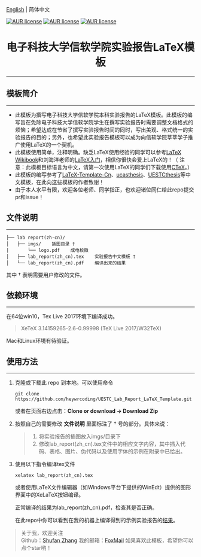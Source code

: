 [English](./README.md) | 简体中文

[![AUR license](https://img.shields.io/dub/l/vibe-d.svg)](https://github.com/heywrcoding/UESTC_Lab_Report_LaTeX_Template)
[![AUR license](https://img.shields.io/badge/platform-win--64%20%7C%20ctex-lightgrey.svg)](https://github.com/heywrcoding/UESTC_Lab_Report_LaTeX_Template)
[![AUR license](https://img.shields.io/badge/version-v0.1-brightgreen.svg)](https://github.com/heywrcoding/UESTC_Lab_Report_LaTeX_Template)

<h1 align="center">电子科技大学信软学院实验报告LaTeX模板</h1>


---
## 模板简介
-------------

* 此模板为撰写电子科技大学信软学院本科实验报告的LaTeX模板。此模板的编写旨在免除电子科技大学信软学院学生在撰写实验报告时需要调整文档格式的烦恼；希望达成在节省了撰写实验报告时间的同时，写出美观、格式统一的实验报告的目的；另外，也希望此实验报告模板可以成为向信软学院莘莘学子推广使用LaTeX的一个契机。
* 此模板使用简单，注释明确。缺乏LaTeX使用经验的同学可以参考[LaTeX Wikibook](https://en.wikibooks.org/wiki/LaTeX)和刘海洋老师的[LaTeX入门](https://bbs.pku.edu.cn/attach/e7/f2/e7f2bb698b9c3672/tex_intro_talk.pdf)，相信你很快会爱上LaTeX的！（ 注意：此模板目标语言为中文，请第一次使用LaTeX的同学们下载使用[CTeX](http://www.ctex.org/HomePage)。）
* 此模板的编写参考了[LaTeX-Template-Cn](https://github.com/DeathKing/LaTeX-Template-Cn)、[ucasthesis](https://github.com/mohuangrui/ucasthesis)、[UESTCthesis](https://github.com/shifujun/UESTCthesis)等中文模板，在此向这些模板的作者致谢！
* 由于本人水平有限，欢迎各位老师、同学指正，也欢迎诸位同仁给此repo提交pr和issue！


## 文件说明
-------------

    ├── lab report(zh-cn)/    
    │   ├── imgs/    插图目录 †
    |       └── logo.pdf    成电校徽
    │   ├── lab_report(zh_cn).tex    实验报告中文模板 †
    │   └── lab_report(zh_cn).pdf    编译出来的结果

其中 † 表明需要用户修改的文件。

## 依赖环境
-------------

在64位win10，Tex Live 2017环境下编译成功。

> XeTeX 3.14159265-2.6-0.99998 (TeX Live 2017/W32TeX)  

Mac和Linux环境有待验证。

## 使用方法
-------------

1.  克隆或下载此 repo 到本地。可以使用命令

        git clone https://github.com/heywrcoding/UESTC_Lab_Report_LaTeX_Template.git
        
    或者在页面右边点击：**Clone or download -> Download Zip**

2.  按照自己的需要修改 **文件说明** 里面标注了 † 号的部分。具体来说：
    > 1. 将实验报告的插图放入imgs/目录下
    > 2. 修改lab_report(zh_cn).tex文件中的相应文字内容，其中插入代码、表格、图片、伪代码以及使用字体的示例在附录中已给出。

3.  使用以下指令编译tex文件

        xelatex lab_report(zh_cn).tex
    
    或者使用LaTeX文件编辑器（如Windows平台下提供的WinEdt）提供的图形界面中的XeLaTeX按钮编译。
    
    正常编译的结果为lab_report(zh_cn).pdf，检查其是否正确。
    
    在此repo中你可以看到在我的机器上编译得到的示例实验报告的[结果](https://github.com/heywrcoding/UESTC_Lab_Report_LaTeX_Template/blob/master/lab%20report(zh-cn)/lab_report(zh_cn).pdf)。



    
> 关于我，欢迎关注  
> Github：[Shufan Zhang](https://github.com/heywrcoding)
> 我的邮箱：[FoxMail](mailto:shufan_zhang@foxmail.com)
> 如果喜欢此模板，希望你可以点个star哟！
